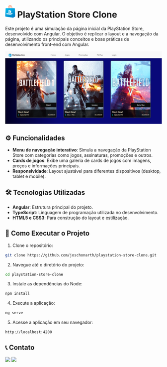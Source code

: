 # <img src="assets/playstation-store-logo.png" alt="PlayStation Icon" height="40"> PlayStation Store Clone

Este projeto é uma simulação da página inicial da PlayStation Store, desenvolvido com Angular. O objetivo é replicar o layout e a navegação da página, utilizando os principais conceitos e boas práticas de desenvolvimento front-end com Angular.

![Demonstração do Projeto](assets/psn-store.png)

## ⚙️ Funcionalidades

- **Menu de navegação interativo**: Simula a navegação da PlayStation Store com categorias como jogos, assinaturas, promoções e outros.
- **Cards de jogos**: Exibe uma galeria de cards de jogos com imagens, preços e informações principais.
- **Responsividade**: Layout ajustável para diferentes dispositivos (desktop, tablet e mobile).

## 🛠️ Tecnologias Utilizadas

- **Angular**: Estrutura principal do projeto.
- **TypeScript**: Linguagem de programação utilizada no desenvolvimento.
- **HTML5 e CSS3**: Para construção do layout e estilização.

## 🚀 Como Executar o Projeto

1. Clone o repositório:
```bash
git clone https://github.com/joschonarth/playstation-store-clone.git
```

2. Navegue até o diretório do projeto:
```bash
cd playstation-store-clone
```

3. Instale as dependências do Node:
```bash
npm install
```

4. Execute a aplicação:
```bash
ng serve
```

5. Acesse a aplicação em seu navegador:
```bash
http://localhost:4200
```


## 📞 Contato 

<div>
    <a href="https://www.linkedin.com/in/joschonarth/" target="_blank"><img src="https://img.shields.io/badge/LinkedIn-0077B5?style=for-the-badge&logo=linkedin&logoColor=white" target="_blank"></a>
    <a href="mailto:joschonarth@gmail.com" target="_blank"><img src="https://img.shields.io/badge/Gmail-D14836?style=for-the-badge&logo=gmail&logoColor=white" target="_blank"></a>
</div>
